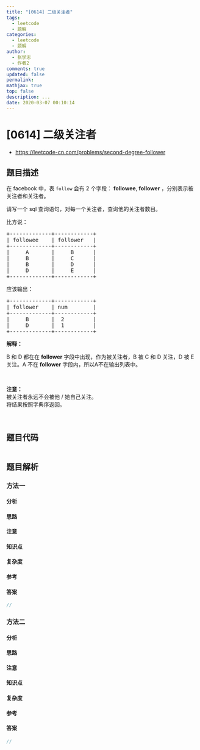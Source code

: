 ```yaml
---
title: "[0614] 二级关注者"
tags:
  - leetcode
  - 题解
categories:
  - leetcode
  - 题解
author:
  - 张学志
  - 作者2
comments: true
updated: false
permalink:
mathjax: true
top: false
description: ...
date: 2020-03-07 00:10:14
---
```



# [0614] 二级关注者
* https://leetcode-cn.com/problems/second-degree-follower


## 题目描述

<p>在 facebook 中，表&nbsp;<code>follow</code>&nbsp;会有 2 个字段： <strong>followee</strong>, <strong>follower</strong>&nbsp;，分别表示被关注者和关注者。</p>

<p>请写一个 sql 查询语句，对每一个关注者，查询他的关注者数目。</p>

<p>比方说：</p>

<pre>+-------------+------------+
| followee    | follower   |
+-------------+------------+
|     A       |     B      |
|     B       |     C      |
|     B       |     D      |
|     D       |     E      |
+-------------+------------+
</pre>

<p>应该输出：</p>

<pre>+-------------+------------+
| follower    | num        |
+-------------+------------+
|     B       |  2         |
|     D       |  1         |
+-------------+------------+
</pre>

<p><strong>解释：</strong></p>

<p>B 和 D 都在在&nbsp;<strong>follower</strong>&nbsp;字段中出现，作为被关注者，B 被 C 和 D 关注，D 被 E 关注。A 不在 <strong>follower</strong>&nbsp;字段内，所以A不在输出列表中。</p>

<p>&nbsp;</p>

<p><strong>注意：</strong><br>
被关注者永远不会被他 / 她自己关注。<br>
将结果按照字典序返回。</p>

<p>&nbsp;</p>



## 题目代码

```cpp
```


## 题目解析


### 方法一

#### 分析

#### 思路

#### 注意

#### 知识点

#### 复杂度

#### 参考

#### 答案

```cpp
//
```


### 方法二

#### 分析

#### 思路

#### 注意

#### 知识点

#### 复杂度

#### 参考

#### 答案

```cpp
//
```


